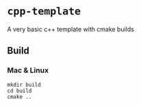 # `cpp-template`
A very basic c++ template with cmake builds

## Build
### Mac & Linux
```
mkdir build
cd build
cmake ..
```